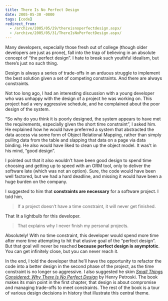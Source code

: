 ```yaml
---
title: There Is No Perfect Design
date: 2005-05-30 -0800
tags: [code]
redirect_from:
  - /archive/2005/05/29/thereisnoperfectdesign.aspx/
  - /archive/2005/05/31/ThereIsNoPerfectDesign.aspx/
---
```


Many developers, especially those fresh out of college (though older developers are just as prone), fall into the trap of believing in an absolute concept of “the perfect design”. I hate to break such youthful idealism, but there’s just no such thing.

Design is always a series of trade-offs in an arduous struggle to implement the best solution given a set of competing constraints. And
there are always constraints.

Not too long ago, I had an interesting discussion with a young developer who was unhappy with the design of a project he was working on. This project had a very aggressive schedule, and he complained about the poor design of the system.

“So why do you think it is poorly designed, the system appears to have met the requirements, especially given the short time constraint”, I asked him. He explained how he would have preferred a system that abstracted the data access via some form of Object Relational Mapping, rather than simply pulling data from the table and slapping that data on a page via data binding. He also would have liked to clean up the object model. It was’t in his mind, “good design”.

I pointed out that it also wouldn’t have been good design to spend time choosing and getting up to speed with an ORM tool, only to deliver the software late (which was not an option). Sure, the code would have been well factored, but we had a hard deadline, and missing it would have been a huge burden on the company.

I suggested to him that **constraints are necessary** for a software project. I told him,

> If a project doesn’t have a time constraint, it will never get finished.

That lit a lightbulb for this developer.

> That explains why I never finish my personal projects.

Absolutely! With no time constraint, this developer would spend more time after more time attempting to hit that elusive goal of the “perfect design”. But that goal will never be reached **because perfect design is asymptotic**. You can get infinitely close, but you can never reach it.

In the end, I told the developer that he’ll have the opportunity to refactor the code into a better design in the second phase of the
project, as the time constraint is no longer so aggressive. I also suggested he skim *[Small Things Considered: Why There Is No Perfect
Design](http://www.amazon.com/gp/product/1400032938?ie=UTF8&tag=youvebeenhaac-20&linkCode=as2&camp=1789&creative=9325&creativeASIN=1400032938)*
by Henry Petroski. The book makes its main point in the first chapter, that design is about compromise and managing trade-offs to meet
constraints. The rest of the book is a tour of various design decisions in history that illustrate this central theme.
